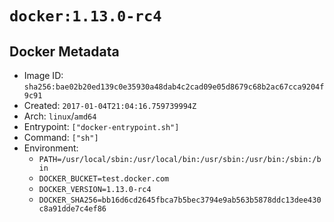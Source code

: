 # `docker:1.13.0-rc4`

## Docker Metadata

- Image ID: `sha256:bae02b20ed139c0e35930a48dab4c2cad09e05d8679c68b2ac67cca9204f9c91`
- Created: `2017-01-04T21:04:16.759739994Z`
- Arch: `linux`/`amd64`
- Entrypoint: `["docker-entrypoint.sh"]`
- Command: `["sh"]`
- Environment:
  - `PATH=/usr/local/sbin:/usr/local/bin:/usr/sbin:/usr/bin:/sbin:/bin`
  - `DOCKER_BUCKET=test.docker.com`
  - `DOCKER_VERSION=1.13.0-rc4`
  - `DOCKER_SHA256=bb16d6cd2645fbca7b5bec3794e9ab563b5878ddc13dee430c8a91dde7c4ef86`
